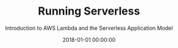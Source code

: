 ---
title: 'Running Serverless'
subtitle: 'Introduction to AWS Lambda and the Serverless Application Model'
description: 'Gojko Adzic wrote a book on the AWS Lambda SAM model. Based on his experience of creating a product based on event-driven architecture using the serverless model.'
type: 'book review'
website: 'https://runningserverless.com/'
date: 2018-01-01 00:00:00
featured_image: 'https://runningserverless.com/assets/1100x618.jpg'
---